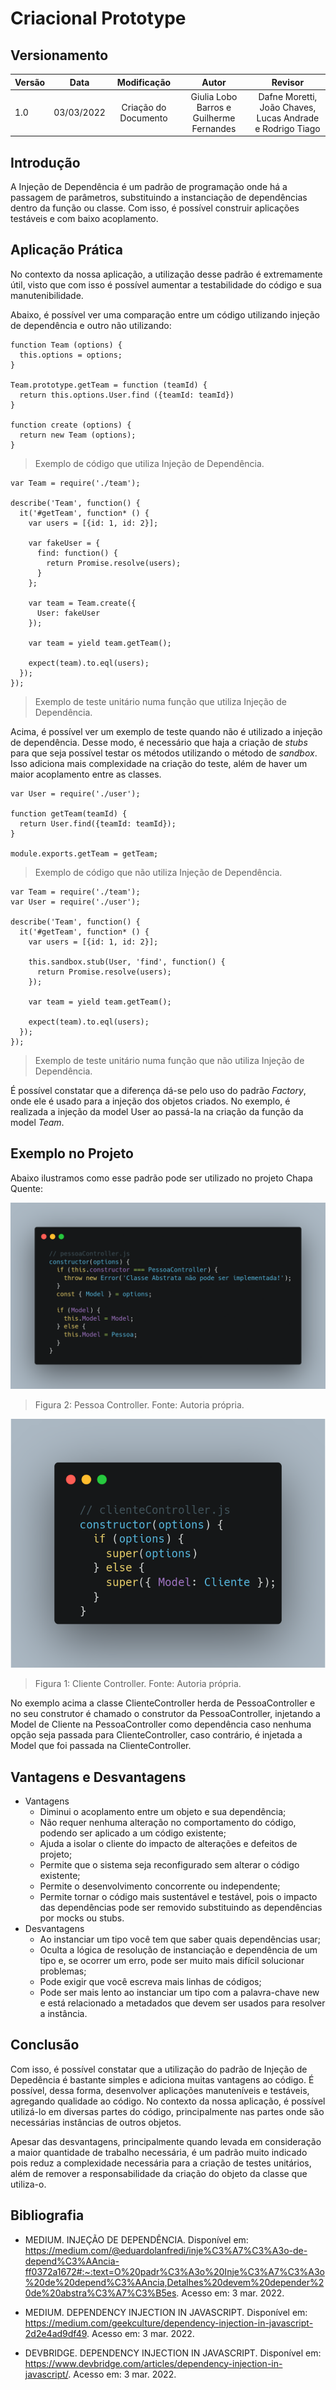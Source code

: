 # Criacional Prototype

## Versionamento

| Versão |    Data    |     Modificação      | Autor | Revisor |
| ------ | :--------: | :------------------: | :---: | :-----: |
| 1.0    | 03/03/2022 | Criação do Documento |  Giulia Lobo Barros e Guilherme Fernandes | Dafne Moretti, João Chaves, Lucas Andrade e Rodrigo Tiago |

## Introdução

A Injeção de Dependência é um padrão de programação onde há a passagem de parâmetros, substituindo a instanciação de dependências dentro da função ou classe. Com isso, é possível construir aplicações testáveis e com baixo acoplamento.

## Aplicação Prática

No contexto da nossa aplicação, a utilização desse padrão é extremamente útil, visto que com isso é possível aumentar a testabilidade do código e sua manutenibilidade.

Abaixo, é possível ver uma comparação entre um código utilizando injeção de dependência e outro não utilizando:

```// team.js
function Team (options) {
  this.options = options;
}

Team.prototype.getTeam = function (teamId) {
  return this.options.User.find ({teamId: teamId})
}

function create (options) {
  return new Team (options);
} 

```

> Exemplo de código que utiliza Injeção de Dependência.

```// team.spec.js
var Team = require('./team');

describe('Team', function() {
  it('#getTeam', function* () {
    var users = [{id: 1, id: 2}];
    
    var fakeUser = {
      find: function() {
        return Promise.resolve(users);
      }
    };

    var team = Team.create({
      User: fakeUser
    });

    var team = yield team.getTeam();

    expect(team).to.eql(users);
  });
});
```

> Exemplo de teste unitário numa função que utiliza Injeção de Dependência.
>

Acima, é possível ver um exemplo de teste quando não é utilizado a injeção de dependência. Desse modo, é necessário que haja a criação de *stubs* para que seja possível testar os métodos utilizando o método de *sandbox*. Isso adiciona mais complexidade na criação do teste, além de haver um maior acoplamento entre as classes.

```// team.js
var User = require('./user');

function getTeam(teamId) {
  return User.find({teamId: teamId});
}

module.exports.getTeam = getTeam;
```
> Exemplo de código que não utiliza Injeção de Dependência.

```// team.spec.js
var Team = require('./team');
var User = require('./user');

describe('Team', function() {
  it('#getTeam', function* () {
    var users = [{id: 1, id: 2}];

    this.sandbox.stub(User, 'find', function() {
      return Promise.resolve(users);
    });

    var team = yield team.getTeam();

    expect(team).to.eql(users);
  });
});
```
> Exemplo de teste unitário numa função que não utiliza Injeção de Dependência.

É possível constatar que a diferença dá-se pelo uso do padrão *Factory*, onde ele é usado para a injeção dos objetos criados. No exemplo, é realizada a injeção da model User ao passá-la na criação da função da model *Team*. 

## Exemplo no Projeto
Abaixo ilustramos como esse padrão pode ser utilizado no projeto Chapa Quente:

![](../../assets/images/pessoaController.png)
> Figura 2: Pessoa Controller. Fonte: Autoria própria.

![](../../assets/images/clienteController.png)
> Figura 1: Cliente Controller. Fonte: Autoria própria.

No exemplo acima a classe ClienteController herda de PessoaController e no seu construtor é chamado o construtor da PessoaController, injetando a Model de Cliente na PessoaController como dependência caso nenhuma opção seja passada para ClienteController, caso contrário, é injetada a Model que foi passada na ClienteController.

## Vantagens e Desvantagens

* Vantagens
    - Diminui o acoplamento entre um objeto e sua dependência;
    - Não requer nenhuma alteração no comportamento do código, podendo ser aplicado a um código existente;
    - Ajuda a isolar o cliente do impacto de alterações e defeitos de projeto;
    - Permite que o sistema seja reconfigurado sem alterar o código existente;
    - Permite o desenvolvimento concorrente ou independente;
    - Permite tornar o código mais sustentável e testável, pois o impacto das dependências pode ser removido substituindo as dependências por mocks ou stubs.
*   Desvantagens
    - Ao instanciar um tipo você tem que saber quais dependências usar;
    - Oculta a lógica de resolução de instanciação e dependência de um tipo e, se ocorrer um erro, pode ser muito mais difícil solucionar problemas;
    - Pode exigir que você escreva mais linhas de códigos;
    - Pode ser mais lento ao instanciar um tipo com a palavra-chave new e está relacionado a metadados que devem ser usados para resolver a instância.


## Conclusão

Com isso, é possível constatar que a utilização do padrão de Injeção de Depedência é bastante simples e adiciona muitas vantagens ao código. É possível, dessa forma, desenvolver aplicações manuteníveis e testáveis, agregando qualidade ao código. No contexto da nossa aplicação, é possível utilizá-lo em diversas partes do código, principalmente nas partes onde são necessárias instâncias de outros objetos.

Apesar das desvantagens, principalmente quando levada em consideração a maior quantidade de trabalho necessária, é um padrão muito indicado pois reduz a complexidade necessária para a criação de testes unitários, além de remover a responsabilidade da criação do objeto da classe que utiliza-o.

## Bibliografia

* MEDIUM. INJEÇÃO DE DEPENDÊNCIA. Disponível em: https://medium.com/@eduardolanfredi/inje%C3%A7%C3%A3o-de-depend%C3%AAncia-ff0372a1672#:~:text=O%20padr%C3%A3o%20Inje%C3%A7%C3%A3o%20de%20depend%C3%AAncia,Detalhes%20devem%20depender%20de%20abstra%C3%A7%C3%B5es. Acesso em: 3 mar. 2022.

* MEDIUM. DEPENDENCY INJECTION IN JAVASCRIPT. Disponível em: https://medium.com/geekculture/dependency-injection-in-javascript-2d2e4ad9df49. Acesso em: 3 mar. 2022.

* DEVBRIDGE. DEPENDENCY INJECTION IN JAVASCRIPT. Disponível em: https://www.devbridge.com/articles/dependency-injection-in-javascript/. Acesso em: 3 mar. 2022.

